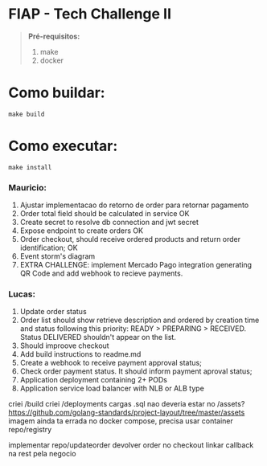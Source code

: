 # FIAP - Tech Challenge II

> **Pré-requisitos:**
> 1. make
> 1. docker

# Como buildar:

```shell
make build
```

# Como executar:

```shell
make install
```



### Mauricio:
1. Ajustar implementacao do retorno de order para retornar pagamento
1. Order total field should be calculated in service OK
1. Create secret to resolve db connection and jwt secret
3. Expose endpoint to create orders OK 
1. Order checkout, should receive ordered products and return order identification; OK
2. Event storm's diagram
1. EXTRA CHALLENGE: implement Mercado Pago integration generating QR Code and add webhook to recieve payments.

### Lucas:
1. Update order status
1. Order list should show retrieve description and ordered by creation time and status following this priority: READY > PREPARING > RECEIVED. Status DELIVERED shouldn't appear on the list.
4. Should improove checkout
6. Add build instructions to readme.md
1. Create a webhook to receive payment approval status;
1. Check order payment status. It should inform payment aproval status;
1. Application deployment containing 2+ PODs
1. Application service load balancer with NLB or ALB type




criei /build
criei /deployments
cargas .sql nao deveria estar no /assets? https://github.com/golang-standards/project-layout/tree/master/assets
imagem ainda ta errada no docker compose, precisa usar container repo/registry



implementar repo/updateorder
devolver order no checkout
linkar callback na rest pela negocio 